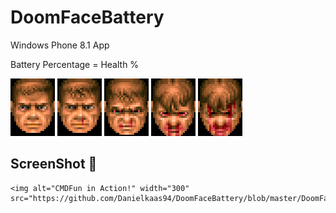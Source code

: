 # DoomFaceBattery
Windows Phone 8.1 App

Battery Percentage = Health %

![DoomGoodFaceS](https://github.com/Danielkaas94/DoomFaceBattery/blob/master/DoomFaceBattery/Assets/ImageFace/DoomGoodFaceS.png)
![DoomMussedS](https://github.com/Danielkaas94/DoomFaceBattery/blob/master/DoomFaceBattery/Assets/ImageFace/DoomMussedS.png)
![DoomSwollenS](https://github.com/Danielkaas94/DoomFaceBattery/blob/master/DoomFaceBattery/Assets/ImageFace/DoomSwollenS.png)
![DoomDirtyS](https://github.com/Danielkaas94/DoomFaceBattery/blob/master/DoomFaceBattery/Assets/ImageFace/DoomDirtyS.png)
![DoomBloodyS](https://github.com/Danielkaas94/DoomFaceBattery/blob/master/DoomFaceBattery/Assets/ImageFace/DoomBloodyS.png)


## ScreenShot 📱
<p align="center">
  
    <img alt="CMDFun in Action!" width="300" src="https://github.com/Danielkaas94/DoomFaceBattery/blob/master/DoomFaceBattery/Assets/ImageFace/wp_ss_20170822_0001.png">
  
</p>
